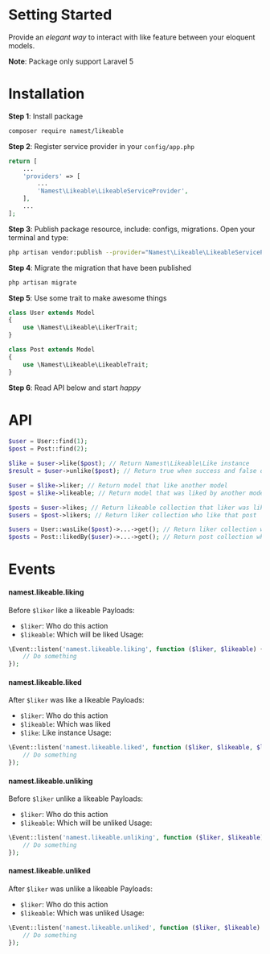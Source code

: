 # Setting Started

Provide an _elegant way_ to interact with like feature between your eloquent models.

**Note**: Package only support Laravel 5

# Installation

**Step 1**: Install package
```bash
composer require namest/likeable
```

**Step 2**: Register service provider in your `config/app.php`
```php
return [
    ...
    'providers' => [
        ...
        'Namest\Likeable\LikeableServiceProvider',
    ],
    ...
];
```

**Step 3**: Publish package resource, include: configs, migrations. Open your terminal and type:
```bash
php artisan vendor:publish --provider="Namest\Likeable\LikeableServiceProvider"
```

**Step 4**: Migrate the migration that have been published
```bash
php artisan migrate
```

**Step 5**: Use some trait to make awesome things
```php
class User extends Model
{
    use \Namest\Likeable\LikerTrait;
}

class Post extends Model
{
    use \Namest\Likeable\LikeableTrait;
}
```

**Step 6**: Read API below and start _happy_

# API

```php
$user = User::find(1);
$post = Post::find(2);

$like = $user->like($post); // Return Namest\Likeable\Like instance
$result = $user->unlike($post); // Return true when success and false on otherwise
```

```php
$user = $like->liker; // Return model that like another model
$post = $like->likeable; // Return model that was liked by another model
```

```php
$posts = $user->likes; // Return likeable collection that liker was liked
$users = $post->likers; // Return liker collection who like that post
```

```php
$users = User::wasLike($post)->...->get(); // Return liker collection who like that post
$posts = Post::likedBy($user)->...->get(); // Return post collection which was liked by the user 
```

# Events

#### namest.likeable.liking

Before `$liker` like a likeable
Payloads:
- `$liker`: Who do this action
- `$likeable`: Which will be liked
Usage:
```php
\Event::listen('namest.likeable.liking', function ($liker, $likeable) {
    // Do something
});
```

#### namest.likeable.liked

After `$liker` was like a likeable
Payloads:
- `$liker`: Who do this action
- `$likeable`: Which was liked
- `$like`: Like instance
Usage:
```php
\Event::listen('namest.likeable.liked', function ($liker, $likeable, $like) {
    // Do something
});
```

#### namest.likeable.unliking

Before `$liker` unlike a likeable
Payloads:
- `$liker`: Who do this action
- `$likeable`: Which will be unliked
Usage:
```php
\Event::listen('namest.likeable.unliking', function ($liker, $likeable) {
    // Do something
});
```

#### namest.likeable.unliked

After `$liker` was unlike a likeable
Payloads:
- `$liker`: Who do this action
- `$likeable`: Which was unliked
Usage:
```php
\Event::listen('namest.likeable.unliked', function ($liker, $likeable) {
    // Do something
});
```